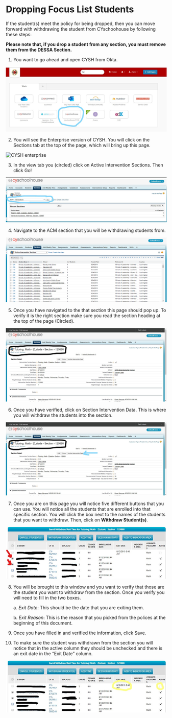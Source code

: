 # Dropping Focus List Students

If the student(s) meet the policy for being dropped, then you can move forward with withdrawing the student from CYschoohouse by following these steps:

**Please note that, if you drop a student from any section, you must remove them from the DESSA Section.**

1. You want to go ahead and open CYSH from Okta.

![CYSH Okta](/_images/cysh_okta.jpg)

2.	You will see the Enterprise version of CYSH. You will click on the Sections tab at the top of the page, which will bring up this page. 

![CYSH enterprise](/_images/cysh_home.jpg)

3.	In the view tab you (circled) click on Active Intervention Sections. Then click Go!

![CYSH sections](/_images/cysh_view.jpg)

4.	Navigate to the ACM section that you will be withdrawing students from. 

![CYSH ACM Sections](/_images/cysh_section.png)

5.	Once you have navigated to the that section this page should pop up. To verify it is the right section make sure you read the section heading at the top of the page (Circled).

![CYSH ACM Valid](/_images/cysh_validate.jpg)

6.	Once you have verified, click on Section Intervention Data. This is where you will withdraw the students into the section.

![CYSH SID](/_images/cysh_SID.jpg)

7.	Once you are on this page you will notice five different buttons that you can use. You will notice all the students that are enrolled into that specific section. You will click the box next to the names of the students that you want to withdraw. Then, click on **Withdraw Student(s)**.

![CYSH check](/_images/cysh_studentcheck.jpg)

8.	You will be brought to this window and you want to verify that those are the student you want to withdraw from the section. Once you verify you will need to fill in the two boxes.

	a.	*Exit Date*: This should be the date that you are exiting them.

	b.	*Exit Reason*: This is the reason that you picked from the polices at the beginning of this document. 

9.	Once you have filled in and verified the information, click Save.

10.	To make sure the student was withdrawn from the section you will notice that in the active column they should be unchecked and there is an exit date in the “Exit Date” column.

![CYSH NA](/_images/cysh_studentnonactive.jpg)
